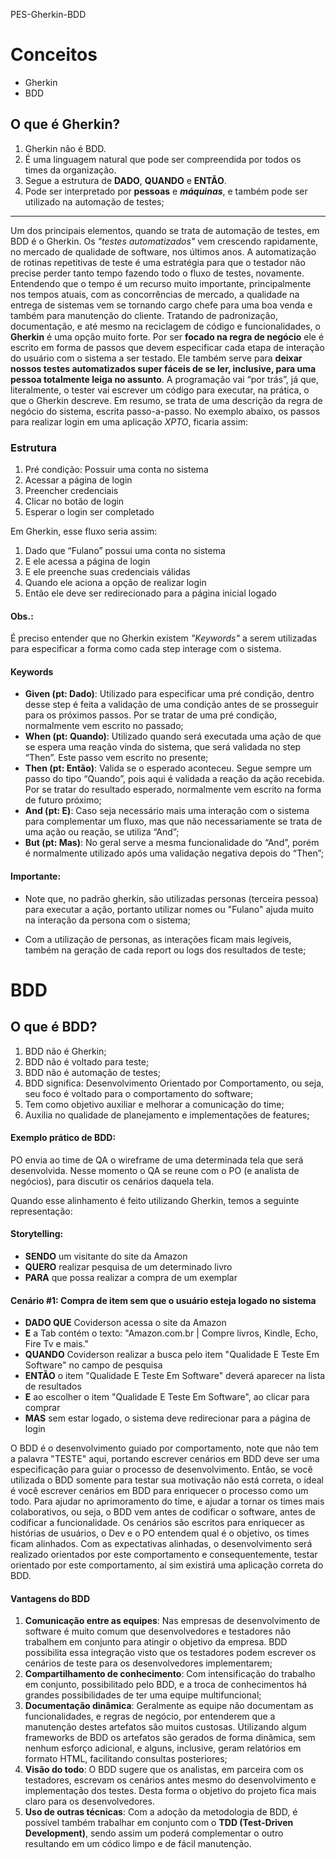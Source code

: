 PES-Gherkin-BDD

# Conceitos 
- Gherkin
- BDD
## O que é Gherkin?

1. Gherkin não é BDD.
2. É uma linguagem natural que pode ser compreendida por todos os times da organização.
3. Segue a estrutura de **DADO**, **QUANDO** e **ENTÃO**.
4. Pode ser interpretado por **pessoas** e **_máquinas_**, e também pode ser utilizado na automação de testes;

---

Um dos principais elementos, quando se trata de automação de testes, em BDD é o Gherkin.
Os *"testes automatizados"* vem crescendo rapidamente, no mercado de qualidade de software, nos últimos anos.
A automatização de rotinas repetitivas de teste é uma estratégia para que o testador não precise perder tanto tempo fazendo todo o fluxo de testes, novamente.
Entendendo que o tempo é um recurso muito importante, principalmente nos tempos atuais, com as concorrências de mercado, a qualidade na entrega de sistemas vem se tornando cargo chefe para uma boa venda e também para manutenção do cliente.
Tratando de padronização, documentação, e até mesmo na reciclagem de código e funcionalidades, o **Gherkin** é uma opção muito forte. 
Por ser **focado na regra de negócio** ele é escrito em forma de passos que devem especificar cada etapa de interação do usuário com o sistema a ser testado.
Ele também serve para **deixar nossos testes automatizados super fáceis de se ler, inclusive, para uma pessoa totalmente leiga no assunto**. A programação vai “por trás”, já que, literalmente, o tester vai escrever um código para executar, na prática, o que o Gherkin descreve.
Em resumo, se trata de uma descrição da regra de negócio do sistema, escrita passo-a-passo. 
No exemplo abaixo, os passos para realizar login em uma aplicação *XPTO*, ficaria assim:

### Estrutura

1. Pré condição: Possuir uma conta no sistema
2. Acessar a página de login
3. Preencher credenciais
4. Clicar no botão de login
5. Esperar o login ser completado

Em Gherkin, esse fluxo seria assim:

1. Dado que “Fulano” possui uma conta no sistema
2. E ele acessa a página de login
3. E ele preenche suas credenciais válidas
4. Quando ele aciona a opção de realizar login
5. Então ele deve ser redirecionado para a página inicial logado

#### Obs.: 
É preciso entender que no Gherkin existem *"Keywords"* a serem utilizadas para especificar a forma como cada step interage com o sistema. 

#### Keywords 

- **Given (pt: Dado)**: Utilizado para especificar uma pré condição, dentro desse step é feita a validação de uma condição antes de se prosseguir para os próximos passos. Por se tratar de uma pré condição, normalmente vem escrito no passado;
- **When  (pt: Quando)**: Utilizado quando será executada uma ação de que se espera uma reação vinda do sistema, que será validada no step “Then”. Este passo vem escrito no presente;
- **Then  (pt: Então)**: Valida se o esperado aconteceu. Segue sempre um passo do tipo “Quando”, pois aqui é validada a reação da ação recebida. Por se tratar do resultado esperado, normalmente vem escrito na forma de futuro próximo;
- **And (pt: E)**: Caso seja necessário mais uma interação com o sistema para complementar um fluxo, mas que não necessariamente se trata de uma ação ou reação, se utiliza “And”;
- **But (pt: Mas)**: No geral serve a mesma funcionalidade do “And”, porém é normalmente utilizado após uma validação negativa depois do “Then”;

#### **Importante:**
- Note que, no padrão gherkin, são utilizadas personas (terceira pessoa) para executar a ação, portanto utilizar nomes ou "Fulano" ajuda muito na interação da persona com o sistema;

- Com a utilização de personas, as interações ficam mais legíveis, também na geração de cada report ou logs dos resultados de teste;

# BDD
## O que é BDD?

1. BDD não é Gherkin;
2. BDD não é voltado para teste;
3. BDD não é automação de testes;
4. BDD significa: Desenvolvimento Orientado por Comportamento, ou seja, seu foco é voltado para o comportamento do software;
5. Tem como objetivo auxiliar e melhorar a comunicação do time;
6. Auxilia no qualidade de planejamento e implementações de features;

#### Exemplo prático de BDD:

PO envia ao time de QA o wireframe de uma determinada tela que será desenvolvida. Nesse momento o QA se reune com o PO (e analista de negócios), para discutir os cenários daquela tela.

Quando esse alinhamento é feito utilizando Gherkin, temos a seguinte representação:

#### Storytelling:

- **SENDO** um visitante do site da Amazon
- **QUERO** realizar pesquisa de um determinado livro
- **PARA** que possa realizar a compra de um exemplar

#### Cenário #1: Compra de item sem que o usuário esteja logado no sistema

- **DADO QUE** Coviderson acessa o site da Amazon
- **E** a Tab contém o texto: "Amazon.com.br | Compre livros, Kindle, Echo, Fire Tv e mais."
- **QUANDO** Coviderson realizar a busca pelo item "Qualidade E Teste Em Software" no campo de pesquisa
- **ENTÃO** o item "Qualidade E Teste Em Software" deverá aparecer na lista de resultados
- **E** ao escolher o item "Qualidade E Teste Em Software", ao clicar para comprar
- **MAS** sem estar logado, o sistema deve redirecionar para a página de login

O BDD é o desenvolvimento guiado por comportamento, note que não tem a palavra "TESTE" aqui, portando escrever cenários em BDD deve ser uma especificação para guiar o processo de desenvolvimento. Então, se você utilizada o BDD somente para testar sua motivação não está correta, o ideal é você escrever cenários em BDD para enriquecer o processo como um todo. Para ajudar no aprimoramento do time, e ajudar a tornar os times mais colaborativos, ou seja, o BDD vem antes de codificar o software, antes de codificar a funcionalidade.
Os cenários são escritos para enriquecer as histórias de usuários, o Dev e o PO entendem qual é o  objetivo, os times ficam alinhados.
Com as  expectativas alinhadas, o desenvolvimento será realizado orientados por este comportamento e consequentemente, testar orientado por este comportamento, aí sim existirá uma aplicação correta do BDD.

#### Vantagens do BDD

1. **Comunicação entre as equipes**: Nas empresas de desenvolvimento de software é muito comum que desenvolvedores e testadores não trabalhem em conjunto para atingir o objetivo da empresa. BDD possibilita essa integração visto que os testadores podem escrever os cenários de teste para os desenvolvedores implementarem;
2. **Compartilhamento de conhecimento**: Com intensificação do trabalho em conjunto, possibilitado pelo BDD, e a troca de conhecimentos há grandes possibilidades de ter uma equipe multifuncional;
3. **Documentação dinâmica**: Geralmente as equipe não documentam as funcionalidades, e regras de negócio, por entenderem que a manutenção destes artefatos são muitos custosas. Utilizando algum frameworks de BDD os artefatos são gerados de forma dinâmica, sem nenhum esforço adicional, e alguns, inclusive, geram relatórios em formato HTML, facilitando consultas posteriores;
4. **Visão do todo**: O BDD sugere que os analistas, em parceira com os testadores, escrevam os cenários antes mesmo do desenvolvimento e implementação dos testes. Desta forma o objetivo do projeto fica mais claro para os desenvolvedores.
5. **Uso de outras técnicas**: Com a adoção da metodologia de BDD, é possível também trabalhar em conjunto com o **TDD (Test-Driven Development)**, sendo assim um poderá complementar o outro resultando em um códico limpo e de fácil manutenção.